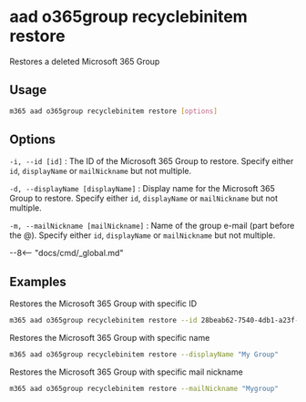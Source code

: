 # aad o365group recyclebinitem restore

Restores a deleted Microsoft 365 Group

## Usage

```sh
m365 aad o365group recyclebinitem restore [options]
```

## Options

`-i, --id [id]`
: The ID of the Microsoft 365 Group to restore. Specify either `id`, `displayName` or `mailNickname` but not multiple.

`-d, --displayName [displayName]`
: Display name for the Microsoft 365 Group to restore. Specify either `id`, `displayName` or `mailNickname` but not multiple.

`-m, --mailNickname [mailNickname]`
: Name of the group e-mail (part before the @). Specify either `id`, `displayName` or `mailNickname` but not multiple.

--8<-- "docs/cmd/_global.md"

## Examples

Restores the Microsoft 365 Group with specific ID

```sh
m365 aad o365group recyclebinitem restore --id 28beab62-7540-4db1-a23f-29a6018a3848
```

Restores the Microsoft 365 Group with specific name

```sh
m365 aad o365group recyclebinitem restore --displayName "My Group"
```

Restores the Microsoft 365 Group with specific mail nickname

```sh
m365 aad o365group recyclebinitem restore --mailNickname "Mygroup"
```
